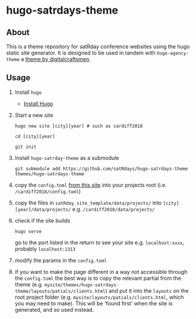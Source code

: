 # hugo-satrdays-theme

## About
This is a theme repository for satRday conference websites using the hugo static site generator. It is designed to be used in tandem with `hugo-agency-theme` a [theme by digitalcraftsmen](https://github.com/digitalcraftsman/hugo-agency-theme).

## Usage

1. Install `hugo`
    * [Install Hugo](https://gohugo.io/getting-started/installing/)
2. Start a new site
    ```
    hugo new site [city][year] # such as cardiff2018

    cd [city][year]

    git init
    ```

4. Install `hugo-satrday-theme` as a submodule
    ```
    git submodule add https://github.com/satRdays/hugo-satrdays-theme themes/hugo-satrdays-theme
    ```
5. copy the `config.toml` [from this site](https://github.com/satRdays/satRday_site_template/blob/master/config.toml) into your projects root (i.e. `/cardiff2018/config.toml`)

6. copy the files in `satRday_site_template/data/projects/` into `[city][year]/data/projects/` e.g. `/cardiff2018/data/projects/`

7. check if the site builds
   ```
   hugo serve
   ```
   go to the port listed in the return to see your site e.g. `localhost:xxxx`, probably `localhost:1313`

8. modify the params in the `config.toml`

9. if you want to make the page different in a way not accessible through the `config.toml` the best way is to copy the relevant partial from the theme (e.g. `mysite/themes/hugo-satrdays-theme/layouts/patials/clients.html`) and put it into the `layouts` on the root project folder (e.g. `mysite/layouts/patials/clients.html`, which you may need to make). This will be 'found first' when the site is generated, and so used instead.
